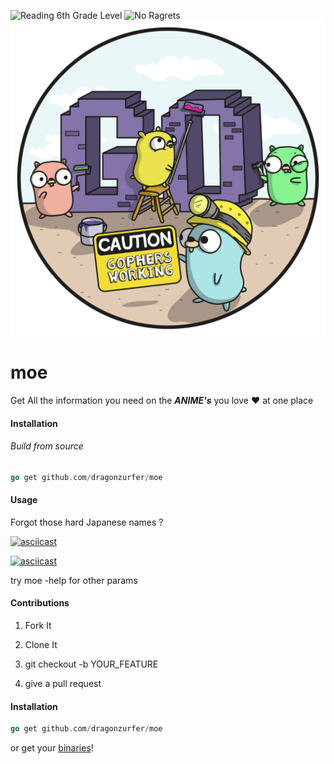 ![Reading 6th Grade Level](http://forthebadge.com/images/badges/reading-6th-grade-level.svg)
![No Ragrets](http://forthebadge.com/images/badges/no-ragrets.svg)
![](https://github.com/ashleymcnamara/gophers/blob/master/GO_BUILD.png?raw=true)
# moe

Get All the information you need on the ***ANIME's*** you love :heart: at one place

#### Installation
###### Build from source

```go
go get github.com/dragonzurfer/moe
```

#### Usage

Forgot those hard Japanese names ?

[![asciicast](https://asciinema.org/a/ABVJRbAcvdbXIUneVRKt2UJaq.png)](https://asciinema.org/a/ABVJRbAcvdbXIUneVRKt2UJaq)

[![asciicast](https://asciinema.org/a/rfyFAkxc8vRwjAr0UvhbhQ5wO.png)](https://asciinema.org/a/rfyFAkxc8vRwjAr0UvhbhQ5wO)

try moe -help for other params

#### Contributions

1. Fork It

2. Clone It

3. git checkout -b YOUR_FEATURE

4. give a pull request

#### Installation

```go
go get github.com/dragonzurfer/moe
```
or get your [binaries](https://github.com/dragonzurfer/moe/releases/tag/1.0.0)!

